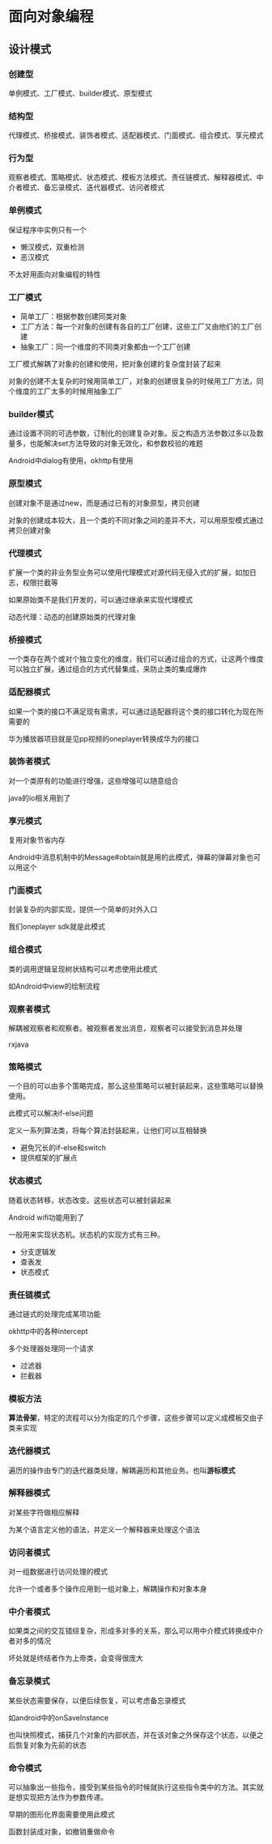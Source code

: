 # 面向对象编程

## 设计模式

### 创建型

单例模式、工厂模式、builder模式、原型模式

### 结构型

代理模式、桥接模式、装饰者模式、适配器模式、门面模式、组合模式、享元模式

### 行为型

观察者模式、策略模式、状态模式、模板方法模式、责任链模式、解释器模式、中介者模式、备忘录模式、迭代器模式、访问者模式

### 单例模式

保证程序中实例只有一个

* 懒汉模式，双重检测
* 恶汉模式

不太好用面向对象编程的特性

### 工厂模式

* 简单工厂：根据参数创建同类对象
* 工厂方法：每一个对象的创建有各自的工厂创建，这些工厂又由他们的工厂创建
* 抽象工厂：同一个维度的不同类对象都由一个工厂创建

工厂模式解耦了对象的创建和使用，把对象创建的复杂度封装了起来

对象的创建不太复杂的时候用简单工厂，对象的创建很复杂的时候用工厂方法，同个维度的工厂太多的时候用抽象工厂

### builder模式

通过设置不同的可选参数，订制化的创建复杂对象。反之构造方法参数过多以及数量多，也能解决set方法导致的对象无效化，和参数校验的难题

Android中dialog有使用，okhttp有使用

### 原型模式

创建对象不是通过new，而是通过已有的对象原型，拷贝创建

对象的创建成本较大，且一个类的不同对象之间的差异不大，可以用原型模式通过拷贝创建对象

### 代理模式

扩展一个类的非业务型业务可以使用代理模式对源代码无侵入式的扩展，如加日志，权限拦截等

如果原始类不是我们开发的，可以通过继承来实现代理模式

动态代理：动态的创建原始类的代理对象

### 桥接模式

一个类存在两个或对个独立变化的维度，我们可以通过组合的方式，让这两个维度可以独立扩展，通过组合的方式代替集成，来防止类的集成爆炸

### 适配器模式

如果一个类的接口不满足现有需求，可以通过适配器将这个类的接口转化为现在所需要的

华为播放器项目就是见pp视频的oneplayer转换成华为的接口

### 装饰者模式

对一个类原有的功能进行增强，这些增强可以随意组合

java的io相关用到了

### 享元模式

复用对象节省内存

Android中消息机制中的Message#obtain就是用的此模式，弹幕的弹幕对象也可以用这个

### 门面模式

封装复杂的内部实现，提供一个简单的对外入口

我们oneplayer sdk就是此模式

### 组合模式

类的调用逻辑呈现树状结构可以考虑使用此模式

如Android中view的绘制流程

### 观察者模式

解耦被观察者和观察者。被观察者发出消息，观察者可以接受到消息并处理

rxjava

### 策略模式

一个目的可以由多个策略完成，那么这些策略可以被封装起来，这些策略可以替换使用。

此模式可以解决if-else问题

定义一系列算法类，将每个算法封装起来，让他们可以互相替换

* 避免冗长的if-else和switch
* 提供框架的扩展点

### 状态模式

随着状态转移，状态改变。这些状态可以被封装起来

Android wifi功能用到了

一般用来实现状态机。状态机的实现方式有三种。

* 分支逻辑发
* 查表发
* 状态模式

### 责任链模式

通过链式的处理完成某项功能

okhttp中的各种intercept

多个处理器处理同一个请求

* 过滤器
* 拦截器

### 模板方法

**算法骨架**，特定的流程可以分为指定的几个步骤，这些步骤可以定义成模板交由子类来实现

### 迭代器模式

遍历的操作由专门的迭代器类处理，解耦遍历和其他业务。也叫**游标模式**

### 解释器模式

对某些字符做相应解释

为某个语言定义他的语法，并定义一个解释器来处理这个语法

### 访问者模式

对一组数据进行访问处理的模式

允许一个或者多个操作应用到一组对象上，解耦操作和对象本身

### 中介者模式

如果类之间的交互错综复杂，形成多对多的关系，那么可以用中介模式转换成中介者对多的情况

坏处就是终结者作为上帝类，会变得很庞大

### 备忘录模式

某些状态需要保存，以便后续恢复，可以考虑备忘录模式

如android中的onSaveInstance

也叫快照模式，捕获几个对象的内部状态，并在该对象之外保存这个状态，以便之后恢复对象为先前的状态

### 命令模式

可以抽象出一些指令，接受到某些指令的时候就执行这些指令类中的方法。其实就是想实现把方法作为参数传递。

早期的图形化界面需要使用此模式

函数封装成对象，如撤销重做命令



